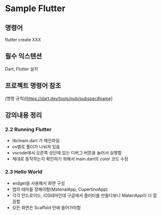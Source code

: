 # Sample Flutter

## 명령어
flutter create XXX

## 필수 익스텐션
Dart, Flutter 설치

## 프로젝트 명령어 참조 
(명명 규칙)[https://dart.dev/tools/pub/pubspec#name] </br>

## 강의내용 정리
### 2.2 Running Flutter
- lib/main.dart 가 메인파일
- os별로 폴더가 나눠져 있음
- vscode에서 오른쪽 상단에 있는 디버그 버튼을 눌러서 실행함
- 제대로 동작하는지 확인하기 위해서 main.dart의 color 코드 수정

### 2.3 Hello World
- widget을 사용해서 화면 구성
- 앱의 테마를 정해야함(MaterialApp, CupertinoApp)
- 각각 안드로이드, iOS테마인데 구글에서 플러터를 만들다보니 MateriApp이 더 깔끔함
- 모든 화면은 Scaffold 안에 들어가야함